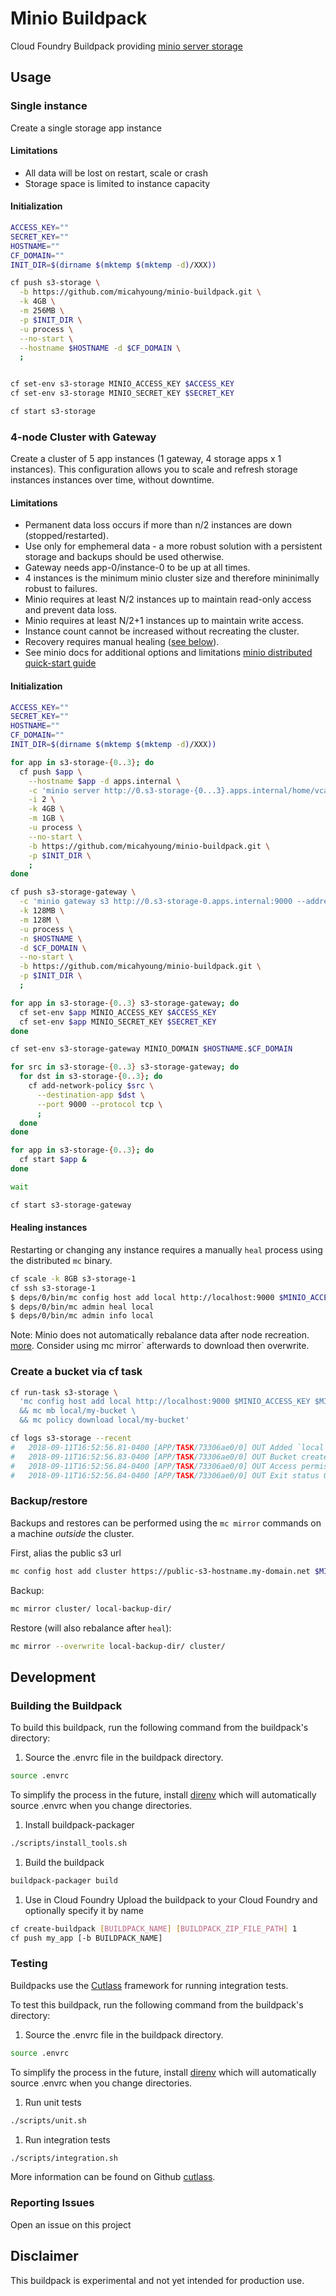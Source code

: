 # Minio Buildpack 

Cloud Foundry Buildpack providing [minio server storage](https://www.minio.io/)

## Usage

### Single instance

Create a single storage app instance

#### Limitations

* All data will be lost on restart, scale or crash
* Storage space is limited to instance capacity

#### Initialization
```bash
ACCESS_KEY=""
SECRET_KEY=""
HOSTNAME=""
CF_DOMAIN=""
INIT_DIR=$(dirname $(mktemp $(mktemp -d)/XXX))

cf push s3-storage \
  -b https://github.com/micahyoung/minio-buildpack.git \
  -k 4GB \
  -m 256MB \
  -p $INIT_DIR \
  -u process \
  --no-start \
  --hostname $HOSTNAME -d $CF_DOMAIN \
  ;


cf set-env s3-storage MINIO_ACCESS_KEY $ACCESS_KEY
cf set-env s3-storage MINIO_SECRET_KEY $SECRET_KEY

cf start s3-storage
```

### 4-node Cluster with Gateway

Create a cluster of 5 app instances (1 gateway, 4 storage apps x 1 instances). This configuration allows you to scale and refresh storage instances instances over time, without downtime.

#### Limitations
* Permanent data loss occurs if more than n/2 instances are down (stopped/restarted).
* Use only for emphemeral data - a more robust solution with a persistent storage and backups should be used otherwise.
* Gateway needs app-0/instance-0 to be up at all times.
* 4 instances is the minimum minio cluster size and therefore mininimally robust to failures.
* Minio requires at least N/2 instances up to maintain read-only access and prevent data loss.
* Minio requires at least N/2+1 instances up to maintain write access.
* Instance count cannot be increased without recreating the cluster.
* Recovery requires manual healing ([see below](#healing-instances)).
* See minio docs for additional options and limitations [minio distributed quick-start guide](https://docs.minio.io/docs/distributed-minio-quickstart-guide.html)

#### Initialization
```bash
ACCESS_KEY=""
SECRET_KEY=""
HOSTNAME=""
CF_DOMAIN=""
INIT_DIR=$(dirname $(mktemp $(mktemp -d)/XXX))

for app in s3-storage-{0..3}; do
  cf push $app \
    --hostname $app -d apps.internal \
    -c 'minio server http://0.s3-storage-{0...3}.apps.internal/home/vcap/app/shared' \
    -i 2 \
    -k 4GB \
    -m 1GB \
    -u process \
    --no-start \
    -b https://github.com/micahyoung/minio-buildpack.git \
    -p $INIT_DIR \
    ;
done

cf push s3-storage-gateway \
  -c 'minio gateway s3 http://0.s3-storage-0.apps.internal:9000 --address :$PORT' \
  -k 128MB \
  -m 128M \
  -u process \
  -n $HOSTNAME \
  -d $CF_DOMAIN \
  --no-start \
  -b https://github.com/micahyoung/minio-buildpack.git \
  -p $INIT_DIR \
  ;

for app in s3-storage-{0..3} s3-storage-gateway; do
  cf set-env $app MINIO_ACCESS_KEY $ACCESS_KEY
  cf set-env $app MINIO_SECRET_KEY $SECRET_KEY
done

cf set-env s3-storage-gateway MINIO_DOMAIN $HOSTNAME.$CF_DOMAIN 

for src in s3-storage-{0..3} s3-storage-gateway; do
  for dst in s3-storage-{0..3}; do
    cf add-network-policy $src \
      --destination-app $dst \
      --port 9000 --protocol tcp \
      ;
  done
done

for app in s3-storage-{0..3}; do
  cf start $app &
done

wait

cf start s3-storage-gateway
```

#### Healing instances

Restarting or changing any instance requires a manually `heal` process using the distributed `mc` binary.

```bash
cf scale -k 8GB s3-storage-1
cf ssh s3-storage-1
$ deps/0/bin/mc config host add local http://localhost:9000 $MINIO_ACCESS_KEY $MINIO_SECRET_KEY
$ deps/0/bin/mc admin heal local
$ deps/0/bin/mc admin info local
```

Note: Minio does not automatically rebalance data after node recreation. [more](https://github.com/minio/minio/issues/3478#issuecomment-268203660). Consider using mc mirror` afterwards to download then overwrite.

### Create a bucket via cf task
```bash
cf run-task s3-storage \
  'mc config host add local http://localhost:9000 $MINIO_ACCESS_KEY $MINIO_SECRET_KEY \
  && mc mb local/my-bucket \
  && mc policy download local/my-bucket'

cf logs s3-storage --recent
#   2018-09-11T16:52:56.81-0400 [APP/TASK/73306ae0/0] OUT Added `local` successfully.
#   2018-09-11T16:52:56.83-0400 [APP/TASK/73306ae0/0] OUT Bucket created successfully `local/my-bucket`.
#   2018-09-11T16:52:56.84-0400 [APP/TASK/73306ae0/0] OUT Access permission for `local/my-bucket` is set to `download`
#   2018-09-11T16:52:56.84-0400 [APP/TASK/73306ae0/0] OUT Exit status 0
```

### Backup/restore

Backups and restores can be performed using the `mc mirror` commands on a machine *outside* the cluster.

First, alias the public s3 url
```bash
mc config host add cluster https://public-s3-hostname.my-domain.net $MINIO_ACCESS_KEY $MINIO_SECRET_KEY
```

Backup:
```bash
mc mirror cluster/ local-backup-dir/
```

Restore (will also rebalance after `heal`):
```bash
mc mirror --overwrite local-backup-dir/ cluster/ 
```

## Development

### Building the Buildpack
To build this buildpack, run the following command from the buildpack's directory:

1. Source the .envrc file in the buildpack directory.
```bash
source .envrc
```
To simplify the process in the future, install [direnv](https://direnv.net/) which will automatically source .envrc when you change directories.

1. Install buildpack-packager
```bash
./scripts/install_tools.sh
```

1. Build the buildpack
```bash
buildpack-packager build
```

1. Use in Cloud Foundry
Upload the buildpack to your Cloud Foundry and optionally specify it by name

```bash
cf create-buildpack [BUILDPACK_NAME] [BUILDPACK_ZIP_FILE_PATH] 1
cf push my_app [-b BUILDPACK_NAME]
```

### Testing
Buildpacks use the [Cutlass](https://github.com/cloudfoundry/libbuildpack/cutlass) framework for running integration tests.

To test this buildpack, run the following command from the buildpack's directory:

1. Source the .envrc file in the buildpack directory.

```bash
source .envrc
```
To simplify the process in the future, install [direnv](https://direnv.net/) which will automatically source .envrc when you change directories.

1. Run unit tests

```bash
./scripts/unit.sh
```

1. Run integration tests

```bash
./scripts/integration.sh
```

More information can be found on Github [cutlass](https://github.com/cloudfoundry/libbuildpack/cutlass).

### Reporting Issues
Open an issue on this project

## Disclaimer
This buildpack is experimental and not yet intended for production use.

